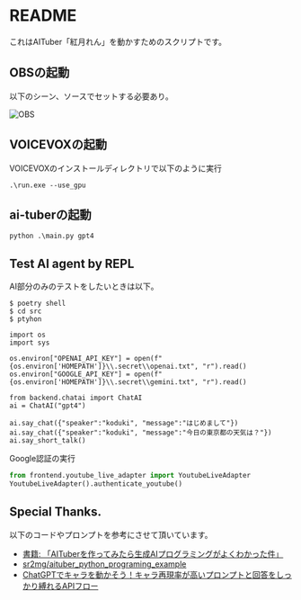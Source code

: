 # README

これはAITuber「紅月れん」を動かすためのスクリプトです。

## OBSの起動

以下のシーン、ソースでセットする必要あり。

![OBS](docs/ss01.png)

## VOICEVOXの起動

VOICEVOXのインストールディレクトリで以下のように実行

```
.\run.exe --use_gpu
```

## ai-tuberの起動

```
python .\main.py gpt4
```

## Test AI agent by REPL

AI部分のみのテストをしたいときは以下。

```
$ poetry shell
$ cd src
$ ptyhon

import os
import sys

os.environ["OPENAI_API_KEY"] = open(f"{os.environ['HOMEPATH']}\\.secret\\openai.txt", "r").read()
os.environ["GOOGLE_API_KEY"] = open(f"{os.environ['HOMEPATH']}\\.secret\\gemini.txt", "r").read()

from backend.chatai import ChatAI
ai = ChatAI("gpt4")

ai.say_chat({"speaker":"koduki", "message":"はじめまして"})
ai.say_chat({"speaker":"koduki", "message":"今日の東京都の天気は？"})
ai.say_short_talk()
```

Google認証の実行

```python
from frontend.youtube_live_adapter import YoutubeLiveAdapter
YoutubeLiveAdapter().authenticate_youtube()
```

## Special Thanks.

以下のコードやプロンプトを参考にさせて頂いています。

- [書籍: 「AITuberを作ってみたら生成AIプログラミングがよくわかった件」](https://books.rakuten.co.jp/rk/00ea8972a43a32da86144e5f4b340e7f/)
- [sr2mg/aituber_python_programing_example](https://github.com/sr2mg/aituber_python_programing_example)
- [ChatGPTでキャラを動かそう！キャラ再現率が高いプロンプトと回答をしっかり縛れるAPIフロー](https://zenn.dev/niwatoro/articles/180f6185c382bb)